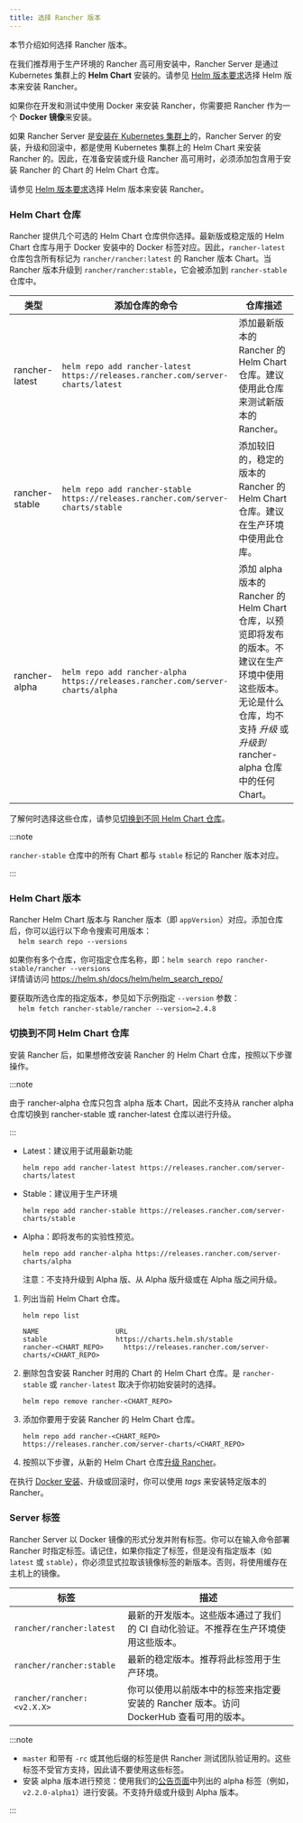 ```yaml
---
title: 选择 Rancher 版本
---
```


本节介绍如何选择 Rancher 版本。

在我们推荐用于生产环境的 Rancher 高可用安装中，Rancher Server 是通过 Kubernetes 集群上的 **Helm Chart** 安装的。请参见 [Helm 版本要求](helm-version-requirements.md)选择 Helm 版本来安装 Rancher。

如果你在开发和测试中使用 Docker 来安装 Rancher，你需要把 Rancher 作为一个 **Docker 镜像**来安装。

<Tabs>
<TabItem value="Helm Charts">

如果 Rancher Server 是[安装在 Kubernetes 集群上](../../../pages-for-subheaders/install-upgrade-on-a-kubernetes-cluster.md)的，Rancher Server 的安装，升级和回滚中，都是使用 Kubernetes 集群上的 Helm Chart 来安装 Rancher 的。因此，在准备安装或升级 Rancher 高可用时，必须添加包含用于安装 Rancher 的 Chart 的 Helm Chart 仓库。

请参见 [Helm 版本要求](helm-version-requirements.md)选择 Helm 版本来安装 Rancher。

### Helm Chart 仓库

Rancher 提供几个可选的 Helm Chart 仓库供你选择。最新版或稳定版的 Helm Chart 仓库与用于 Docker 安装中的 Docker 标签对应。因此，`rancher-latest` 仓库包含所有标记为 `rancher/rancher:latest` 的 Rancher 版本 Chart。当 Rancher 版本升级到 `rancher/rancher:stable`，它会被添加到 `rancher-stable` 仓库中。

| 类型 | 添加仓库的命令 | 仓库描述 |
| -------------- | ------------ | ----------------- |
| rancher-latest | `helm repo add rancher-latest https://releases.rancher.com/server-charts/latest` | 添加最新版本的 Rancher 的 Helm Chart 仓库。建议使用此仓库来测试新版本的 Rancher。 |
| rancher-stable | `helm repo add rancher-stable https://releases.rancher.com/server-charts/stable` | 添加较旧的，稳定的版本的 Rancher 的 Helm Chart 仓库。建议在生产环境中使用此仓库。 |
| rancher-alpha | `helm repo add rancher-alpha https://releases.rancher.com/server-charts/alpha` | 添加 alpha 版本的 Rancher 的 Helm Chart 仓库，以预览即将发布的版本。不建议在生产环境中使用这些版本。无论是什么仓库，均不支持 _升级_ 或 _升级到_ rancher-alpha 仓库中的任何 Chart。 |

了解何时选择这些仓库，请参见[切换到不同 Helm Chart 仓库](#切换到不同-helm-chart-仓库)。

:::note

`rancher-stable` 仓库中的所有 Chart 都与 `stable` 标记的 Rancher 版本对应。

:::

### Helm Chart 版本

Rancher Helm Chart 版本与 Rancher 版本（即 `appVersion`）对应。添加仓库后，你可以运行以下命令搜索可用版本：<br/>
&nbsp;&nbsp;&nbsp;&nbsp;`helm search repo --versions`

如果你有多个仓库，你可指定仓库名称，即：`helm search repo rancher-stable/rancher --versions` <br/>
详情请访问 https://helm.sh/docs/helm/helm_search_repo/

要获取所选仓库的指定版本，参见如下示例指定 `--version` 参数：<br/>
&nbsp;&nbsp;&nbsp;&nbsp;`helm fetch rancher-stable/rancher --version=2.4.8`

### 切换到不同 Helm Chart 仓库

安装 Rancher 后，如果想修改安装 Rancher 的 Helm Chart 仓库，按照以下步骤操作。

:::note

由于 rancher-alpha 仓库只包含 alpha 版本 Chart，因此不支持从 rancher alpha 仓库切换到 rancher-stable 或 rancher-latest 仓库以进行升级。

:::

- Latest：建议用于试用最新功能
   ```
   helm repo add rancher-latest https://releases.rancher.com/server-charts/latest
   ```
- Stable：建议用于生产环境
   ```
   helm repo add rancher-stable https://releases.rancher.com/server-charts/stable
   ```
- Alpha：即将发布的实验性预览。
   ```
   helm repo add rancher-alpha https://releases.rancher.com/server-charts/alpha
   ```
   注意：不支持升级到 Alpha 版、从 Alpha 版升级或在 Alpha 版之间升级。

1. 列出当前 Helm Chart 仓库。

   ```plain
   helm repo list

   NAME          	      URL
   stable        	      https://charts.helm.sh/stable
   rancher-<CHART_REPO>		https://releases.rancher.com/server-charts/<CHART_REPO>
   ```

2. 删除包含安装 Rancher 时用的 Chart 的 Helm Chart 仓库。是 `rancher-stable` 或 `rancher-latest` 取决于你初始安装时的选择。

   ```plain
   helm repo remove rancher-<CHART_REPO>
   ```

3. 添加你要用于安装 Rancher 的 Helm Chart 仓库。

   ```plain
   helm repo add rancher-<CHART_REPO> https://releases.rancher.com/server-charts/<CHART_REPO>
   ```

4. 按照以下步骤，从新的 Helm Chart 仓库[升级 Rancher](../install-upgrade-on-a-kubernetes-cluster/upgrades.md)。

</TabItem>
<TabItem value="Docker 镜像">

在执行 [Docker 安装](../../../pages-for-subheaders/rancher-on-a-single-node-with-docker.md)、升级或回滚时，你可以使用 _tags_ 来安装特定版本的 Rancher。

### Server 标签

Rancher Server 以 Docker 镜像的形式分发并附有标签。你可以在输入命令部署 Rancher 时指定标签。请记住，如果你指定了标签，但是没有指定版本（如 `latest` 或 `stable`），你必须显式拉取该镜像标签的新版本。否则，将使用缓存在主机上的镜像。

| 标签 | 描述 |
| -------------------------- | ------ |
| `rancher/rancher:latest` | 最新的开发版本。这些版本通过了我们的 CI 自动化验证。不推荐在生产环境使用这些版本。 |
| `rancher/rancher:stable` | 最新的稳定版本。推荐将此标签用于生产环境。 |
| `rancher/rancher:<v2.X.X>` | 你可以使用以前版本中的标签来指定要安装的 Rancher 版本。访问 DockerHub 查看可用的版本。 |

:::note

- `master` 和带有 `-rc` 或其他后缀的标签是供 Rancher 测试团队验证用的。这些标签不受官方支持，因此请不要使用这些标签。
- 安装 alpha 版本进行预览：使用我们的[公告页面](https://forums.rancher.com/c/announcements)中列出的 alpha 标签（例如，`v2.2.0-alpha1`）进行安装。不支持升级或升级到 Alpha 版本。

:::

</TabItem>
</Tabs>
